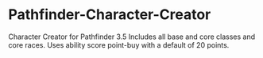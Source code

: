 # Pathfinder-Character-Creator
Character Creator for Pathfinder 3.5
Includes all base and core classes and core races. 
Uses ability score point-buy with a default of 20 points.
